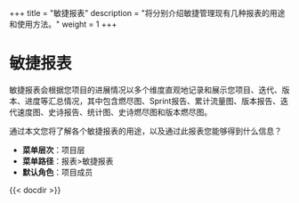 ﻿+++
title = "敏捷报表"
description = "将分别介绍敏捷管理现有几种报表的用途和使用方法。"
weight = 1
+++

# 敏捷报表

敏捷报表会根据您项目的进展情况以多个维度直观地记录和展示您项目、迭代、版本、进度等汇总情况，其中包含燃尽图、Sprint报告、累计流量图、版本报告、迭代速度图、史诗报告、统计图、史诗燃尽图和版本燃尽图。

通过本文您将了解各个敏捷报表的用途，以及通过此报表您能够得到什么信息？

- **菜单层次**：项目层
- **菜单路径**：报表>敏捷报表
- **默认角色**：项目成员

{{< docdir >}}